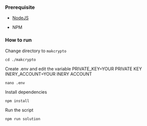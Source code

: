 ### Prerequisite

- [NodeJS](https://nodejs.org/en/)

- NPM



### How to run

Change directory to ```makcrypto```

```shell
cd ./makcrypto
```

Create .env and edit the variable
PRIVATE_KEY=YOUR PRIVATE KEY
INERY_ACCOUNT=YOUR INERY ACCOUNT

```shell
nano .env
```

Install dependencies

```shell
npm install
```

Run the script

```
npm run solution
```
